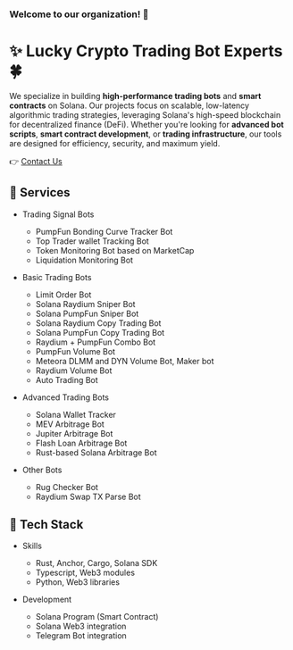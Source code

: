 ### Welcome to our organization! 👋

# ✨ Lucky Crypto Trading Bot Experts 🍀
We specialize in building **high-performance trading bots** and **smart contracts** on Solana. Our projects focus on scalable, low-latency algorithmic trading strategies, leveraging Solana's high-speed blockchain for decentralized finance (DeFi). Whether you're looking for **advanced bot scripts**, **smart contract development**, or **trading infrastructure**, our tools are designed for efficiency, security, and maximum yield.

👉 [Contact Us](https://t.me/lucky_crypto_trading_bots)

## 🛒 Services
* Trading Signal Bots
  - PumpFun Bonding Curve Tracker Bot
  - Top Trader wallet Tracking Bot
  - Token Monitoring Bot based on MarketCap
  - Liquidation Monitoring Bot

* Basic Trading Bots
  - Limit Order Bot
  - Solana Raydium Sniper Bot
  - Solana PumpFun Sniper Bot
  - Solana Raydium Copy Trading Bot
  - Solana PumpFun Copy Trading Bot
  - Raydium + PumpFun Combo Bot
  - PumpFun Volume Bot
  - Meteora DLMM and DYN Volume Bot, Maker bot
  - Raydium Volume Bot
  - Auto Trading Bot

* Advanced Trading Bots
  - Solana Wallet Tracker
  - MEV Arbitrage Bot
  - Jupiter Arbitrage Bot
  - Flash Loan Arbitrage Bot
  - Rust-based Solana Arbitrage Bot

* Other Bots
  - Rug Checker Bot
  - Raydium Swap TX Parse Bot
 
## 🎯 Tech Stack
* Skills
  - Rust, Anchor, Cargo, Solana SDK
  - Typescript, Web3 modules
  - Python, Web3 libraries
 
* Development
  - Solana Program (Smart Contract)
  - Solana Web3 integration
  - Telegram Bot integration


